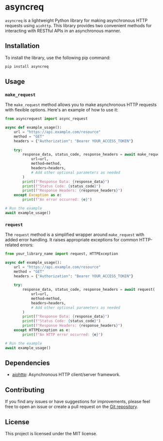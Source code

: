 # asyncreq

`asyncreq` is a lightweight Python library for making asynchronous HTTP requests using `aiohttp`. This library provides two convenient methods for interacting with RESTful APIs in an asynchronous manner.

## Installation

To install the library, use the following pip command:

```bash
pip install asyncreq
```

## Usage

### `make_request`

The `make_request` method allows you to make asynchronous HTTP requests with flexible options. Here's an example of how to use it:

```python
from asyncrequest import async_request

async def example_usage():
    url = "https://api.example.com/resource"
    method = "GET"
    headers = {"Authorization": "Bearer YOUR_ACCESS_TOKEN"}
    
    try:
        response_data, status_code, response_headers = await make_request(
            url=url,
            method=method,
            headers=headers,
            # Add other optional parameters as needed
        )
        print(f"Response Data: {response_data}")
        print(f"Status Code: {status_code}")
        print(f"Response Headers: {response_headers}")
    except Exception as e:
        print(f"An error occurred: {e}")

# Run the example
await example_usage()
```

### `request`

The `request` method is a simplified wrapper around `make_request` with added error handling. It raises appropriate exceptions for common HTTP-related errors:

```python
from your_library_name import request, HTTPException

async def example_usage():
    url = "https://api.example.com/resource"
    method = "GET"
    headers = {"Authorization": "Bearer YOUR_ACCESS_TOKEN"}
    
    try:
        response_data, status_code, response_headers = await request(
            url=url,
            method=method,
            headers=headers,
            # Add other optional parameters as needed
        )
        print(f"Response Data: {response_data}")
        print(f"Status Code: {status_code}")
        print(f"Response Headers: {response_headers}")
    except HTTPException as e:
        print(f"An HTTP error occurred: {e}")

# Run the example
await example_usage()
```

## Dependencies

- [aiohttp](https://docs.aiohttp.org/): Asynchronous HTTP client/server framework.

## Contributing

If you find any issues or have suggestions for improvements, please feel free to open an issue or create a pull request on the [Git repository](https://git.slc.ar/slococo/asyncreq).

## License

This project is licensed under the MIT license.
